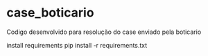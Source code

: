 # case_boticario
Codigo desenvolvido para resolução do case enviado pela boticario 

install requirements
pip install -r requirements.txt
